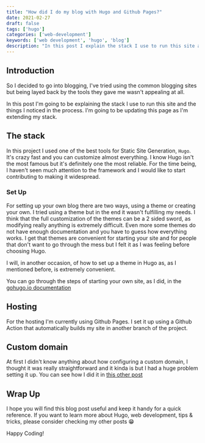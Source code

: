 ```yaml
---
title: "How did I do my blog with Hugo and Github Pages?"
date: 2021-02-27
draft: false
tags: ['hugo']
categories: ['web-development']
keywords: ['web development', 'hugo', 'blog']
description: "In this post I explain the stack I use to run this site and the things I noticed in the process"
---
```


## Introduction

So I decided to go into blogging, I've tried using the common blogging sites but being layed back by the tools they gave me wasn't appealing at all.

In this post I'm going to be explaining the stack I use to run this site and the things I noticed in the process. I'm going to be updating this page as I'm extending my stack.

## The stack

In this project I used one of the best tools for Static Site Generation, `Hugo`. It's crazy fast and you can customize almost everything. I know Hugo isn't the most famous but it's definitely one the most reliable. For the time being, I haven't seen much attention to the framework and I would like to start contributing to making it widespread.

### Set Up

For setting up your own blog there are two ways, using a theme or creating your own. I tried using a theme but in the end it wasn't fulfilling my needs. I think that the full customization of the themes can be a 2 sided sword, as modifying really anything is extremely difficult. Even more some themes do not have enough documentation and you have to guess how everything works. I get that themes are convenient for starting your site and for people that don't want to go through the mess but I felt it as I was feeling before choosing Hugo.

I will, in another occasion, of how to set up a theme in Hugo as, as I mentioned before, is extremely convenient.

You can go through the steps of starting your own site, as I did, in the [ gohugo.io documentation](https://gohugo.io/getting-started/quick-start/)

## Hosting

For the hosting I'm currently using Github Pages. I set it up using a Github Action that automatically builds my site in another branch of the project.

## Custom domain 

At first I didn't know anything about how configuring a custom domain, I thought it was really straightforward and it kinda is but I had a huge problem setting it up. You can see how I did it in [this other post](/blog/how-custom-domain/)


## Wrap Up
I hope you will find this blog post useful and keep it handy for a quick reference. If you want to learn more about Hugo, web development, tips & tricks, please consider checking my other posts 😁

Happy Coding!
